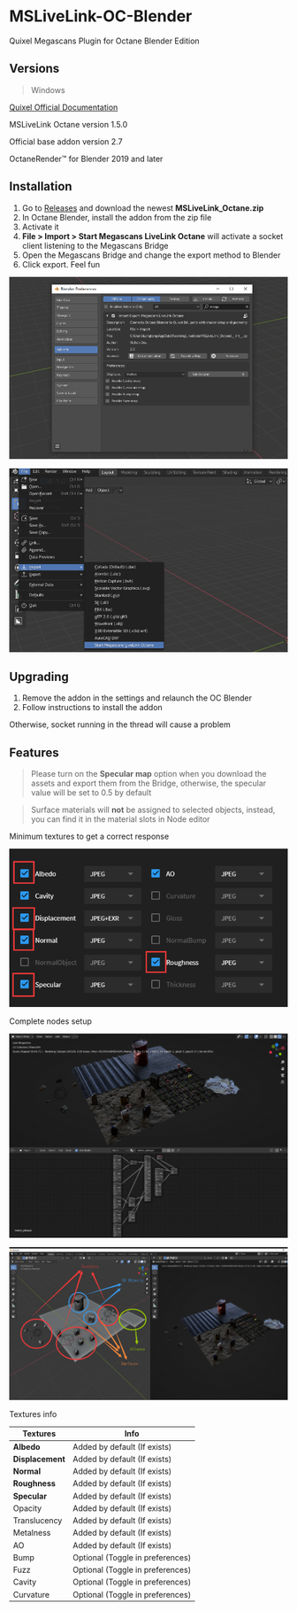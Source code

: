 # MSLiveLink-OC-Blender
Quixel Megascans Plugin for Octane Blender Edition

## Versions

> Windows

[Quixel Official Documentation](https://help.quixel.com/hc/en-us/articles/360002425298-Installing-the-Megascans-Plugin-for-Blender-2-8)

MSLiveLink Octane version 1.5.0 

Official base addon version 2.7

OctaneRender™ for Blender 2019 and later

## Installation

1. Go to [Releases](https://github.com/Yichen-Dou/MSLiveLink-OC-Blender/releases) and download the newest **MSLiveLink_Octane.zip**
4. In Octane Blender, install the addon from the zip file
4. Activate it
5. **File > Import > Start Megascans LiveLink Octane** will activate a socket client listening to the Megascans Bridge
6. Open the Megascans Bridge and change the export method to Blender
7. Click export. Feel fun

![image-20200308172530172](assets/image-20200308172530172.png)

![image-20200308172634672](assets/image-20200308172634672.png)

## Upgrading

1. Remove the addon in the settings and relaunch the OC Blender 
3. Follow instructions to install the addon

Otherwise, socket running in the thread will cause a problem

## Features
> Please turn on the **Specular map** option when you download the assets and export them from the Bridge, otherwise, the specular value will be set to 0.5 by default

> Surface materials will **not** be assigned to selected objects, instead, you can find it in the material slots in Node editor

Minimum textures to get a correct response

![image-20200308173100845](assets/image-20200308173100845.png)

Complete nodes setup

![image-20200308174856061](assets/image-20200308174856061.png)

![image-20200308175602574](assets/image-20200308175602574.png)

Textures info


| Textures         | Info                             |
| ---------------- | -------------------------------- |
| **Albedo**       | Added by default (If exists)     |
| **Displacement** | Added by default (If exists)     |
| **Normal**       | Added by default (If exists)     |
| **Roughness**    | Added by default (If exists)     |
| **Specular**     | Added by default (If exists)     |
| Opacity          | Added by default (If exists)     |
| Translucency     | Added by default (If exists)     |
| Metalness        | Added by default (If exists)     |
| AO               | Added by default (If exists)     |
| Bump             | Optional (Toggle in preferences) |
| Fuzz             | Optional (Toggle in preferences) |
| Cavity           | Optional (Toggle in preferences) |
| Curvature        | Optional (Toggle in preferences) |

